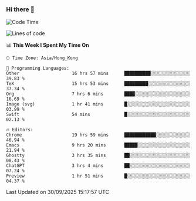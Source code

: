 ### Hi there 👋

<!--
**nicehiro/nicehiro** is a ✨ _special_ ✨ repository because its `README.md` (this file) appears on your GitHub profile.

Here are some ideas to get you started:

- 🔭 I’m currently working on ...
- 🌱 I’m currently learning ...
- 👯 I’m looking to collaborate on ...
- 🤔 I’m looking for help with ...
- 💬 Ask me about ...
- 📫 How to reach me: ...
- 😄 Pronouns: ...
- ⚡ Fun fact: ...
-->

<!--START_SECTION:waka-->
![Code Time](http://img.shields.io/badge/Code%20Time-1%2C114%20hrs%2024%20mins-blue)

![Lines of code](https://img.shields.io/badge/From%20Hello%20World%20I%27ve%20Written-1.9%20million%20lines%20of%20code-blue)

📊 **This Week I Spent My Time On** 

```text
🕑︎ Time Zone: Asia/Hong_Kong

💬 Programming Languages: 
Other                    16 hrs 57 mins      ██████████░░░░░░░░░░░░░░░   39.83 % 
TeX                      15 hrs 53 mins      █████████░░░░░░░░░░░░░░░░   37.34 % 
Org                      7 hrs 6 mins        ████░░░░░░░░░░░░░░░░░░░░░   16.69 % 
Image (svg)              1 hr 41 mins        █░░░░░░░░░░░░░░░░░░░░░░░░   03.99 % 
Swift                    54 mins             █░░░░░░░░░░░░░░░░░░░░░░░░   02.13 % 

🔥 Editors: 
Chrome                   19 hrs 59 mins      ████████████░░░░░░░░░░░░░   46.94 % 
Emacs                    9 hrs 20 mins       █████░░░░░░░░░░░░░░░░░░░░   21.94 % 
Ghostty                  3 hrs 35 mins       ██░░░░░░░░░░░░░░░░░░░░░░░   08.43 % 
ChatGPT                  3 hrs 4 mins        ██░░░░░░░░░░░░░░░░░░░░░░░   07.24 % 
Preview                  1 hr 51 mins        █░░░░░░░░░░░░░░░░░░░░░░░░   04.37 % 
```


 Last Updated on 30/09/2025 15:17:57 UTC
<!--END_SECTION:waka-->
